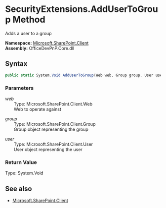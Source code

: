 # SecurityExtensions.AddUserToGroup Method  
Adds a user to a group  

**Namespace:** [Microsoft.SharePoint.Client](Microsoft.SharePoint.Client.md)  
**Assembly:** OfficeDevPnP.Core.dll  
## Syntax
```C#
public static System.Void AddUserToGroup(Web web, Group group, User user)
```
### Parameters
*web*  
&emsp;&emsp;Type: Microsoft.SharePoint.Client.Web  
&emsp;&emsp;Web to operate against  
  
*group*  
&emsp;&emsp;Type: Microsoft.SharePoint.Client.Group  
&emsp;&emsp;Group object representing the group  
  
*user*  
&emsp;&emsp;Type: Microsoft.SharePoint.Client.User  
&emsp;&emsp;User object representing the user  
  
### Return Value
Type: System.Void  

## See also
- [Microsoft.SharePoint.Client](Microsoft.SharePoint.Client.md)

